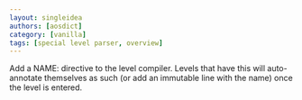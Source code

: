 ```yaml
---
layout: singleidea
authors: [aosdict]
category: [vanilla]
tags: [special level parser, overview]
---
```

Add a NAME: directive to the level compiler. Levels that have this will auto-annotate themselves as such (or add an immutable line with the name) once the level is entered.
